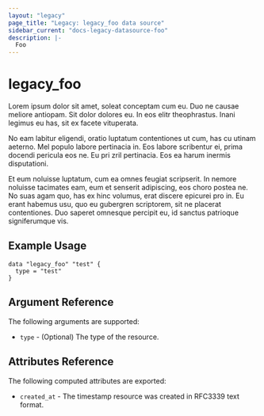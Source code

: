 ```yaml
---
layout: "legacy"
page_title: "Legacy: legacy_foo data source"
sidebar_current: "docs-legacy-datasource-foo"
description: |-
  Foo
---
```


# legacy_foo

Lorem ipsum dolor sit amet, soleat conceptam cum eu. Duo ne causae meliore antiopam. Sit dolor dolores eu. In eos elitr theophrastus. Inani legimus eu has, sit ex facete vituperata.

No eam labitur eligendi, oratio luptatum contentiones ut cum, has cu utinam aeterno. Mel populo labore pertinacia in. Eos labore scribentur ei, prima docendi pericula eos ne. Eu pri zril pertinacia. Eos ea harum inermis disputationi.

Et eum noluisse luptatum, cum ea omnes feugiat scripserit. In nemore noluisse tacimates eam, eum et senserit adipiscing, eos choro postea ne. No suas agam quo, has ex hinc volumus, erat discere epicurei pro in. Eu erant habemus usu, quo eu gubergren scriptorem, sit ne placerat contentiones. Duo saperet omnesque percipit eu, id sanctus patrioque signiferumque vis.

## Example Usage

```hcl
data "legacy_foo" "test" {
  type = "test"
}
```

## Argument Reference
The following arguments are supported:

* `type` - (Optional) The type of the resource.

## Attributes Reference
The following computed attributes are exported:

* `created_at` - The timestamp resource was created in RFC3339 text format.
